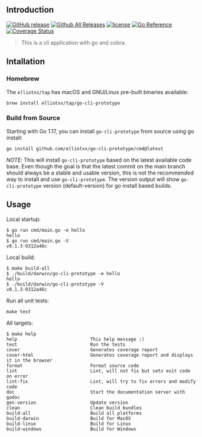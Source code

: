 ## Introduction

[![GitHub release](https://img.shields.io/github/release/elliotxx/go-cli-prototype.svg)](https://github.com/elliotxx/go-cli-prototype/releases)
[![Github All Releases](https://img.shields.io/github/downloads/elliotxx/go-cli-prototype/total.svg)](https://github.com/elliotxx/go-cli-prototype/releases)
[![license](https://img.shields.io/github/license/elliotxx/go-cli-prototype.svg)](https://github.com/elliotxx/go-cli-prototype/blob/master/LICENSE)
[![Go Reference](https://pkg.go.dev/badge/github.com/elliotxx/go-cli-prototype.svg)](https://pkg.go.dev/github.com/elliotxx/go-cli-prototype)
[![Coverage Status](https://coveralls.io/repos/github/elliotxx/go-cli-prototype/badge.svg)](https://coveralls.io/github/elliotxx/go-cli-prototype)

> This is a cli application with go and cobra.

## Intallation
### Homebrew

The `elliotxx/tap` has macOS and GNU/Linux pre-built binaries available:

```
brew install elliotxx/tap/go-cli-prototype
```

### Build from Source

Starting with Go 1.17, you can install `go-cli-prototype` from source using go install:

```
go install github.com/elliotxx/go-cli-prototype/cmd@latest
```

*NOTE*: This will install `go-cli-prototype` based on the latest available code base. Even though the goal is that the latest commit on the main branch should always be a stable and usable version, this is not the recommended way to install and use `go-cli-prototype`. The version output will show `go-cli-prototype` version (default-version) for go install based builds.


## Usage
Local startup:
```
$ go run cmd/main.go -e hello
hello
$ go run cmd/main.go -V
v0.1.3-9312a46c
```

Local build:
```
$ make build-all
$ ./build/darwin/go-cli-prototype -e hello
hello
$ ./build/darwin/go-cli-prototype -V      
v0.1.3-9312a46c
```

Run all unit tests:
```
make test
```

All targets:
```
$ make help
help                           This help message :)
test                           Run the tests
cover                          Generates coverage report
cover-html                     Generates coverage report and displays it in the browser
format                         Format source code
lint                           Lint, will not fix but sets exit code on error
lint-fix                       Lint, will try to fix errors and modify code
doc                            Start the documentation server with godoc
gen-version                    Update version
clean                          Clean build bundles
build-all                      Build all platforms
build-darwin                   Build for MacOS
build-linux                    Build for Linux
build-windows                  Build for Windows
```
